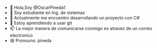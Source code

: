 - 👋 Hola,Soy @OscarPineda1
- 👀 Soy estudiante en Ing. de sistemas
- 🌱 Actualmente me encuentro desarrollando un proyecto con C#
- 💞️ Estoy aprendiendo a usar git
- 📫 La mejor manera de comunicarse conmigo es atravez de un correo electronico
- 😄 Pronouns: pineda 

